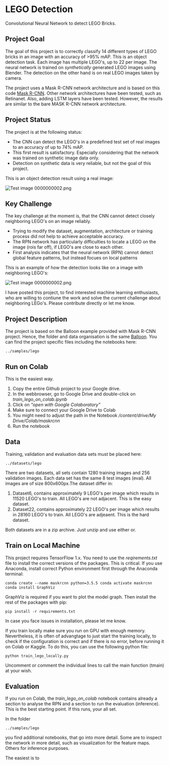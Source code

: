# LEGO Detection
Convolutional Neural Network to detect LEGO Bricks.

## Project Goal

The goal of this project is to correctly classify 14 different types of LEGO bricks in an image with an accuracy of >95% mAP. This is an object detection task. Each image has multiple LEGO's, up to 22 per image. The neural network is trained on *synthetically* generated LEGO images using Blender. The detection on the other hand is on real LEGO images taken by camera. 

The project uses a Mask R-CNN network architecture and is based on this code [Mask R-CNN](https://github.com/matterport/Mask_RCNN). Other network architectures have been tested, such as Retinanet. Also, adding LSTM layers have been tested. However, the results are similar to the bare MASK R-CNN network architecture.

## Project Status

The project is at the following status:
 
- The CNN can detect the LEGO's in a predefined test set of real images to an accuracy of up to 74% mAP.
- This first result is satisfactory. Especially considering that the network was trained on synthetic image data only.
- Detection on synthetic data is very reliable, but not the goal of this project.

This is an object detection result using a real image:

![Test image 0000000002.png](https://github.com/deeepwin/lego-cnn/maskrcnn/datasets/lego/eval/0000000002.png?raw=true "Title")

## Key Challenge

The key challenge at the moment is, that the CNN cannot detect closely neighboring LEGO's on an image reliably.

- Trying to modify the dataset, augmentation, architecture or training process did not help to achieve acceptable accuracy.
- The RPN network has particularly difficulties to locate a LEGO on the image (rois far off), if LEGO's are close to each other.
- First analysis indicates that the neural network (RPN) cannot detect global feature patterns, but instead focues on local patterns

This is an example of how the detection looks like on a image with neighboring LEGO's: 

![Test image 0000000002.png](https://github.com/deeepwin/lego-cnn/maskrcnn/datasets/lego/eval/0000000002.png?raw=true "Title")

I have posted this project, to find interested machine learning enthusiasts, who are willing to contiune the work and solve the current challenge about neighboring LEGo's. Please contribute directly or let me know.

## Project Description

The project is based on the Balloon example provided with Mask R-CNN project. Hence, the folder and data organisation is the same [Balloon](https://github.com/matterport/Mask_RCNN/tree/master/samples/balloon). You can find the project specific files including the notebooks here:

`../samples/lego`

## Run on Colab

This is the easiest way. 

1. Copy the entire Github project to your Google drive.
2. In the webbrowser, go to Google Drive and double-click on *train_lego_on_colab.ipynb*
3. Click on *"open with Google Colaboratory"*
4. Make sure to connect your Google Drive to Colab
5. You might need to adjust the path in the Notebook */content/drive/My Drive/Colab/maskrcnn*
6. Run the notebook

## Data

Training, validation and evaluation data sets must be placed here:

`../datasets/lego`

There are two datasets, all sets contain 1280 training images and 256 validation images. Each data set has the same 8 test images (eval). All images are of size 800x600px.The dataset differ in:

1. Dataset6, contains approximately 9 LEGO's per image which results in 11520 LEGO's to train. All LEGO's are not adjacent. This is the easy dataset.
2. Dataset22, contains approximately 22 LEGO's per image which results in 28160 LEGO's to train. All LEGO's are  adjeaent. This is the hard dataset.

Both datasets are in a zip archive. Just unzip and use either or.



## Train on Local Machine

This project requires TensorFlow 1.x. You need to use the *reqirements.txt* file to install the correct versions of the packages. This is critical. If you use Anaconda, install correct Python environment first through the Anaconda terminal:
  
`conda create --name maskrcnn python=3.5.5
conda activate maskrcnn
conda install GraphViz`

GraphViz is required if you want to plot the model graph. Then install the rest of the packages with pip:

`pip install -r requirements.txt`

In case you face issues in installation, please let me know.


If you train locally make sure you run on GPU with enough memory. Nevertheless, it is often of advangtage to just start the training locally, to check if the configuration is correct and if there is no error, before running it on Colab or Kaggle. To do this, you can use the following python file:

`python train_lego_locally.py`

Uncomment or comment the individual lines to call the main function (tmain) at your wish.


## Evaluation

If you run on Colab, the *train_lego_on_colab* notebook contains already a section to analyse the RPN and a section to run the evaluation (inference). This is the best starting point. If this runs, your all set.

In the folder

`../samples/lego`

you find additional notebooks, that go into more detail. Some are to inspect the network in more detail, such as visualization for the feature maps. Others for inference purposes.















The easiest is to 

